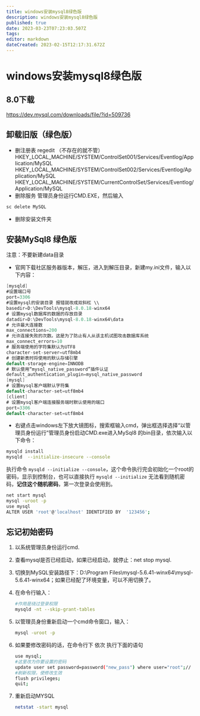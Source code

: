 ```yaml
---
title: windows安装mysql8绿色版
description: windows安装mysql8绿色版
published: true
date: 2023-03-23T07:23:03.507Z
tags: 
editor: markdown
dateCreated: 2023-02-15T12:17:31.672Z
---
```


# windows安装mysql8绿色版

## 8.0下载

https://dev.mysql.com/downloads/file/?id=509736

## 卸载旧版（绿色版）

- 删注册表 regedit （不存在的就不管）
    HKEY_LOCAL_MACHINE/SYSTEM/ControlSet001/Services/Eventlog/Application/MySQL
    HKEY_LOCAL_MACHINE/SYSTEM/ControlSet002/Services/Eventlog/Application/MySQL
    HKEY_LOCAL_MACHINE/SYSTEM/CurrentControlSet/Services/Eventlog/Application/MySQL
- 删除服务
   管理员身份运行CMD.EXE，然后输入

```java
sc delete MySQL
```

- 删除安装文件夹

## 安装MySql8 绿色版

注意：不要新建data目录

- 官网下载社区服务器版本，解压，进入到解压目录，新建my.ini文件，输入以下内容：

```java
[mysqld]
#设置端口号
port=3306
#设置mysql的安装目录 报错就改成双斜杠 \\
basedir=D:\DevTools\mysql-8.0.18-winx64
# 设置mysql数据库的数据的存放目录
datadir=D:\DevTools\mysql-8.0.18-winx64\data
# 允许最大连接数
max_connections=200
# 允许连接失败的次数。这是为了防止有人从该主机试图攻击数据库系统
max_connect_errors=10
# 服务端使用的字符集默认为UTF8
character-set-server=utf8mb4
# 创建新表时将使用的默认存储引擎
default-storage-engine=INNODB
# 默认使用“mysql_native_password”插件认证
default_authentication_plugin=mysql_native_password
[mysql]
# 设置mysql客户端默认字符集
default-character-set=utf8mb4
[client]
# 设置mysql客户端连接服务端时默认使用的端口
port=3306
default-character-set=utf8mb4
```

- 右键点击windows左下放大镜图标，搜索框输入cmd，弹出框选择选择“以管理员身份运行”管理员身份启动CMD.exe进入MySql8 的bin目录，依次输入以下命令：

```bash
mysqld install 
mysqld  --initialize-insecure --console
```

执行命令 `mysqld --initialize --console`，这个命令执行完会初始化一个root的密码，显示到控制台，也可以直接执行 `mysqld --initialize` 无法看到随机密码，**记住这个随机密码**，第一次登录会使用到。

```bash
net start mysql
mysql -uroot -p
use mysql
ALTER USER 'root'@'localhost' IDENTIFIED BY  '123456';
```

## 忘记初始密码

1. 以系统管理员身份运行cmd.

2. 查看mysql是否已经启动，如果已经启动，就停止：net stop mysql.

3. 切换到MySQL安装路径下：D:\Program Files\mysql-5.6.41-winx64\mysql-5.6.41-winx64；如果已经配了环境变量，可以不用切换了。

4. 在命令行输入：

   ```bash
   #作用是绕过登录权限
   mysqld -nt --skip-grant-tables
   ```

   

5. 以管理员身份重新启动一个cmd命令窗口，输入：

   ```bash
   mysql -uroot -p
   ```

6. 如果要修改密码的话，在命令行下 依次 执行下面的语句

   ```bash
   use mysql;
   #这里改为你要设置的密码
   update user set password=password("new_pass") where user="root";// 'new_pass' 
   #刷新权限，使修改生效
   flush privileges;   
   quit;
   ```

7. 重新启动MYSQL

   ```bash
   netstat -start mysql
   ```

   
